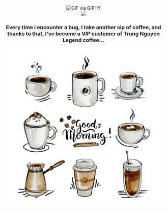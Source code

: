 <div align="center">
  <img src="https://media.giphy.com/media/5eLDrEaRGHegx2FeF2/giphy.gif" width="250" height="250" alt="GIF via GIPHY">
</div>
<div align="center">
  <img src="https://readme-typing-svg.herokuapp.com/?font=Poppins&weight=700&size=40&center=true&vCenter=true&width=500&height=70&duration=4000&pause=3000&lines=Hi!+👋,+I'm+bin!&color=383838">
</div>
<h3 align="center">Every time I encounter a bug, I take another sip of coffee, and thanks to that, I’ve become a VIP customer of Trung Nguyen Legend coffee... 
</h3>
<p align="center">
  <img src="https://github.com/Vo-Dinh-Quan/Vo-Dinh-Quan/blob/main/coffee4.png" alt="Trung Nguyen Logo" width="500" height="500">
</p>
  

<!-- 
<img src="https://media.giphy.com/media/hJ2tqrAOG4yEfqIe6E/giphy.gif" width="250" height="163" alt="GIF via GIPHY">
<img src="https://media.giphy.com/media/6KirhLJyR7oMcwgJQk/giphy.gif" width="250" height="250" alt="GIF via GIPHY">
<img src="https://media.giphy.com/media/QvpqTCiEcwtvx6wwJK/giphy.gif" width="250" height="250" alt="GIF via GIPHY">
-->
